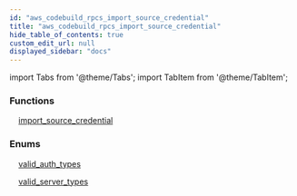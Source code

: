 ```yaml
---
id: "aws_codebuild_rpcs_import_source_credential"
title: "aws_codebuild_rpcs_import_source_credential"
hide_table_of_contents: true
custom_edit_url: null
displayed_sidebar: "docs"
---
```


import Tabs from '@theme/Tabs';
import TabItem from '@theme/TabItem';

<Tabs>
  <TabItem value="Components" label="Components" default>

### Functions
    [import_source_credential](../../aws/tables/aws_codebuild_rpcs_import_source_credential.ImportSourceCredentialRpc)

### Enums
    [valid_auth_types](../../aws/enums/aws_codebuild_rpcs_import_source_credential.ValidAuthTypes)

    [valid_server_types](../../aws/enums/aws_codebuild_rpcs_import_source_credential.ValidServerTypes)

</TabItem>
  <TabItem value="Code examples" label="Code examples">

</TabItem>
</Tabs>
